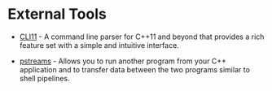 # External Tools

- [CLI11](https://github.com/CLIUtils/CLI11) - A command line parser for C++11 and beyond that provides a rich feature set with a simple and intuitive interface.

- [pstreams](https://pstreams.sourceforge.net) - Allows you to run another program from your C++ application and to transfer data between the two programs similar to shell pipelines.